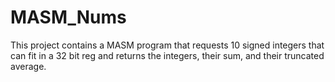 # MASM_Nums
This project contains a MASM program that requests 10 signed integers that can fit in a 32 bit reg and returns the integers, their sum, and their truncated average.
